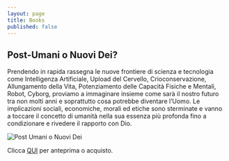 ```yaml
---
layout: page
title: Books
published: false
---
```

## Post-Umani o Nuovi Dei?

Prendendo in rapida rassegna le nuove frontiere di scienza e tecnologia come Intelligenza Artificiale, Upload del Cervello, Crioconservazione, Allungamento della Vita, Potenziamento delle Capacità Fisiche e Mentali, Robot, Cyborg, proviamo a immaginare insieme come sarà il nostro futuro tra non molti anni e soprattutto cosa potrebbe diventare l’Uomo. Le implicazioni sociali, economiche, morali ed etiche sono sterminate e vanno a toccare il concetto di umanità nella sua essenza più profonda fino a condizionare e rivedere il rapporto con Dio.

![Post Umani o Nuovi Dei]({{site.baseurl}}/img/Nuovi_Umani_Copertina.png)

Clicca [QUI](https://ilmiolibro.kataweb.it/libro/saggistica/496225/post-umani-o-nuovi-dei/) per anteprima o acquisto.